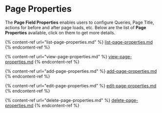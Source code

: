 # Page Properties

The **Page Field Properties** enables users to configure Queries, Page Title, actions for before and after page loads, etc. Below are the list of **Page Properties** available, click on them to get more details.

{% content-ref url="list-page-properties.md" %}
[list-page-properties.md](list-page-properties.md)
{% endcontent-ref %}

{% content-ref url="view-page-properties.md" %}
[view-page-properties.md](view-page-properties.md)
{% endcontent-ref %}

{% content-ref url="add-page-properties.md" %}
[add-page-properties.md](add-page-properties.md)
{% endcontent-ref %}

{% content-ref url="edit-page-properties.md" %}
[edit-page-properties.md](edit-page-properties.md)
{% endcontent-ref %}

{% content-ref url="delete-page-properties.md" %}
[delete-page-properties.md](delete-page-properties.md)
{% endcontent-ref %}
